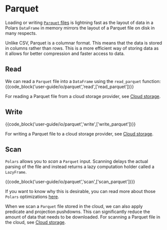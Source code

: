 # Parquet

Loading or writing [`Parquet` files](https://parquet.apache.org/) is lightning fast as the layout of data in a Polars `DataFrame` in memory mirrors the layout of a Parquet file on disk in many respects.

Unlike CSV, Parquet is a columnar format. This means that the data is stored in columns rather than rows. This is a more efficient way of storing data as it allows for better compression and faster access to data. 

## Read
We can read a `Parquet` file into a `DataFrame` using the `read_parquet` function:
{{code_block('user-guide/io/parquet','read',['read_parquet'])}}

For reading a Parquet file from a cloud storage provider, see [Cloud storage](cloud-storage.md/#reading-from-cloud-storage).


## Write

{{code_block('user-guide/io/parquet','write',['write_parquet'])}}

For writing a Parquet file to a cloud storage provider, see [Cloud storage](cloud-storage.md/#writing-to-cloud-storage).

## Scan

`Polars` allows you to _scan_ a `Parquet` input. Scanning delays the actual parsing of the file and instead returns a lazy computation holder called a `LazyFrame`.

{{code_block('user-guide/io/parquet','scan',['scan_parquet'])}}

If you want to know why this is desirable, you can read more about those `Polars` optimizations [here](../concepts/lazy-vs-eager.md).

When we scan a `Parquet` file stored in the cloud, we can also apply predicate and projection pushdowns. This can significantly reduce the amount of data that needs to be downloaded. For scanning a Parquet file in the cloud, see [Cloud storage](cloud-storage.md/#scanning-from-cloud-storage-with-query-optimisation).


